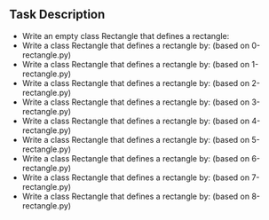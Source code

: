 ## Task Description
- Write an empty class Rectangle that defines a rectangle:
- Write a class Rectangle that defines a rectangle by: (based on 0-rectangle.py)
- Write a class Rectangle that defines a rectangle by: (based on 1-rectangle.py)
- Write a class Rectangle that defines a rectangle by: (based on 2-rectangle.py)
- Write a class Rectangle that defines a rectangle by: (based on 3-rectangle.py)
- Write a class Rectangle that defines a rectangle by: (based on 4-rectangle.py)
- Write a class Rectangle that defines a rectangle by: (based on 5-rectangle.py)
- Write a class Rectangle that defines a rectangle by: (based on 6-rectangle.py)
- Write a class Rectangle that defines a rectangle by: (based on 7-rectangle.py)
- Write a class Rectangle that defines a rectangle by: (based on 8-rectangle.py)
